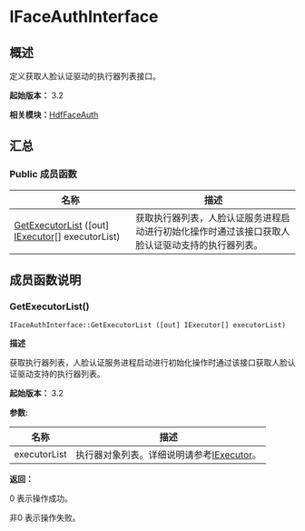 # IFaceAuthInterface


## 概述

定义获取人脸认证驱动的执行器列表接口。

**起始版本：** 3.2

**相关模块：**[HdfFaceAuth](_hdf_face_auth_v10.md)


## 汇总


### Public 成员函数

| 名称 | 描述 | 
| -------- | -------- |
| [GetExecutorList](#getexecutorlist) ([out] [IExecutor](interface_i_executor_faceauth_v10.md)[] executorList) | 获取执行器列表，人脸认证服务进程启动进行初始化操作时通过该接口获取人脸认证驱动支持的执行器列表。  | 


## 成员函数说明


### GetExecutorList()

```
IFaceAuthInterface::GetExecutorList ([out] IExecutor[] executorList)
```
**描述**

获取执行器列表，人脸认证服务进程启动进行初始化操作时通过该接口获取人脸认证驱动支持的执行器列表。

**起始版本：** 3.2

**参数:**

| 名称 | 描述 | 
| -------- | -------- |
| executorList | 执行器对象列表。详细说明请参考[IExecutor](interface_i_executor_faceauth_v10.md)。 | 

**返回：**

0 表示操作成功。

非0 表示操作失败。
